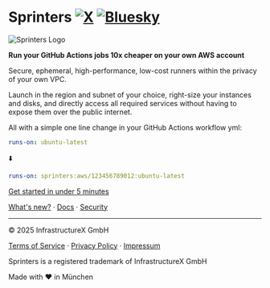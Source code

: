 # Sprinters [![X](https://img.shields.io/badge/sprinters-white?logo=x&logoColor=black)](https://x.com/sprinters_sh) [![Bluesky](https://img.shields.io/badge/sprinters.bsky.social-white?logo=bluesky)](https://bsky.app/profile/sprinters.bsky.social)

![Sprinters Logo ](https://sprinters.sh/assets/logo/sprinters-text-inverted.svg)

**Run your GitHub Actions jobs 10x cheaper on your own AWS account**

Secure, ephemeral, high-performance, low-cost runners within the privacy of your own VPC.

Launch in the region and subnet of your choice, right-size your instances and disks, and directly access all required services without having to expose them over the public internet.

All with a simple one line change in your GitHub Actions workflow yml:

```yml
runs-on: ubuntu-latest
```
⬇️
```yml
runs-on: sprinters:aws/123456789012:ubuntu-latest
```

[Get started in under 5 minutes](https://console.sprinters.sh/login)

<a href="https://sprinters.sh/new">What's new?</a>
&middot; <a href="https://sprinters.sh/docs">Docs</a>
&middot; <a href="https://sprinters.sh/docs/security">Security</a>

---
© 2025 InfrastructureX GmbH

<a href="https://sprinters.sh/terms">Terms of Service</a>
&middot; <a href="https://sprinters.sh/privacy">Privacy Policy</a>
&middot; <a href="https://sprinters.sh/impressum">Impressum</a>

Sprinters is a registered trademark of InfrastructureX GmbH

Made with ♥️ in München
